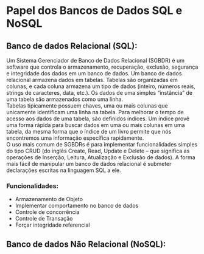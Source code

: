 # Papel dos Bancos de Dados SQL e NoSQL  

## Banco de dados Relacional (SQL):  
Um Sistema Gerenciador de Banco de Dados Relacional (SGBDR) é um software que controla o armazenamento, recuperação, exclusão, segurança e integridade dos dados em um banco de dados. Um banco de dados relacional armazena dados em tabelas. Tabelas são organizadas em colunas, e cada coluna armazena um tipo de dados (inteiro, números reais, strings de caracteres, data, etc.). Os dados de uma simples “instância” de uma tabela são armazenados como uma linha.  
Tabelas tipicamente possuem chaves, uma ou mais colunas que unicamente identificam uma linha na tabela. Para melhorar o tempo de acesso aos dados de uma tabela, são definidos índices. Um índice provê uma forma rápida para buscar dados em uma ou mais colunas em uma tabela, da mesma forma que o índice de um livro permite que nós encontremos uma informação específica rapidamente.  
O uso mais comum de SGBDRs é para implementar funcionalidades simples do tipo CRUD (do inglês Create, Read, Update e Delete – que significa as operações de Inserção, Leitura, Atualização e Exclusão de dados). A forma mais fácil de manipular um banco de dados relacional é submeter declarações escritas na linguagem SQL a ele.  

### Funcionalidades:
* Armazenamento de Objeto  
* Implementar comportamento no banco de dados  
* Controle de concorrência  
* Controle de Transação  
* Forçar integridade referencial  

## Banco de dados Não Relacional (NoSQL):  
